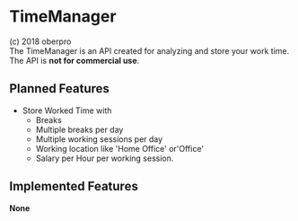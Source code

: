# TimeManager #
(c) 2018 oberpro  
The TimeManager is an API created for analyzing and store your work time.  
The API is __not for commercial use__.  
## Planned Features ##
* Store Worked Time with
    * Breaks
    * Multiple breaks per day
    * Multiple working sessions per day
    * Working location like 'Home Office' or'Office'
    * Salary per Hour per working session.
## Implemented Features ##
**None**